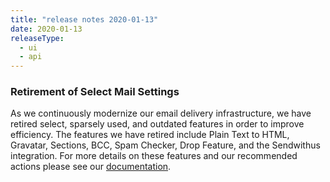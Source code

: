 ```yaml
---
title: "release notes 2020-01-13"
date: 2020-01-13
releaseType:
  - ui
  - api
---
```


### Retirement of Select Mail Settings

As we continuously modernize our email delivery infrastructure, we have retired select, sparsely used, and outdated features in order to improve efficiency. The features we have retired include Plain Text to HTML, Gravatar, Sections, BCC, Spam Checker, Drop Feature, and the Sendwithus integration. For more details on these features and our recommended actions please see our [documentation]({{root_url}}/ui/account-and-settings/retired-mail-settings/).
